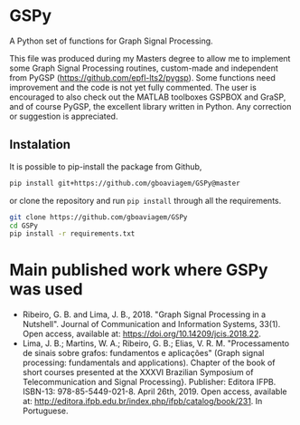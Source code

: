 # GSPy
A Python set of functions for Graph Signal Processing.

This file was produced during my Masters degree to allow me to implement some Graph Signal Processing routines, custom-made and independent from PyGSP (https://github.com/epfl-lts2/pygsp). Some functions need improvement and the code is not yet fully commented. The user is encouraged to also check out the MATLAB toolboxes GSPBOX and GraSP, and of course PyGSP, the excellent library written in Python. Any correction or suggestion is appreciated.

## Instalation

It is possible to pip-install the package from Github,

```sh
pip install git+https://github.com/gboaviagem/GSPy@master
```

or clone the repository and run `pip install` through all the requirements.

```sh
git clone https://github.com/gboaviagem/GSPy
cd GSPy
pip install -r requirements.txt
```

# Main published work where GSPy was used
- Ribeiro, G. B. and Lima, J. B., 2018. "Graph Signal Processing in a Nutshell". Journal of Communication and Information Systems, 33(1). Open access, available at: https://doi.org/10.14209/jcis.2018.22.
- Lima, J. B.; Martins, W. A.; Ribeiro, G. B.; Elias, V. R. M. "Processamento de sinais sobre grafos: fundamentos e aplicações" (Graph signal processing: fundamentals and applications). Chapter of the book of short courses presented at the XXXVI Brazilian Symposium of Telecommunication and Signal Processing}. Publisher: Editora IFPB. ISBN-13: 978-85-5449-021-8. April 26th, 2019. Open access, available at: http://editora.ifpb.edu.br/index.php/ifpb/catalog/book/231. In Portuguese.
